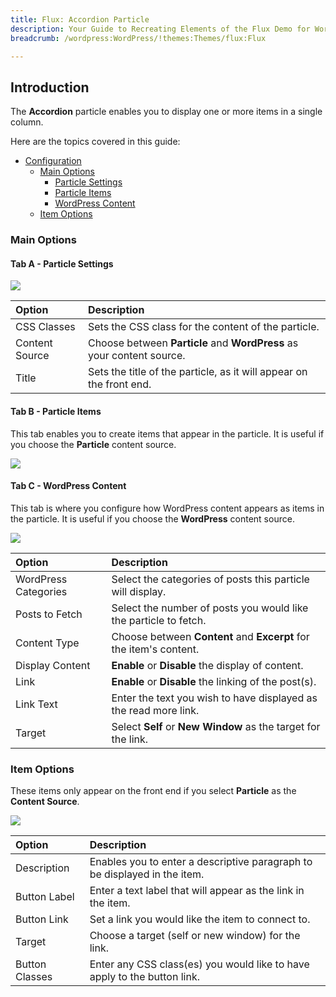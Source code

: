 ```yaml
---
title: Flux: Accordion Particle
description: Your Guide to Recreating Elements of the Flux Demo for WordPress
breadcrumb: /wordpress:WordPress/!themes:Themes/flux:Flux

---
```


## Introduction

The **Accordion** particle enables you to display one or more items in a single column.

Here are the topics covered in this guide:

* [Configuration](#configuration)
    - [Main Options](#main-options)
        + [Particle Settings](#tab-a---particle-settings)
        + [Particle Items](#tab-b---particle-items)
        + [WordPress Content](#tab-c---wordpress-content)
    - [Item Options](#item-options)

### Main Options 

#### Tab A - Particle Settings

![](assets/particle_accordion2.jpeg)

| Option         | Description                                                           |
| :-----         | :-----                                                                |
| CSS Classes    | Sets the CSS class for the content of the particle.                   |
| Content Source | Choose between **Particle** and **WordPress** as your content source. |
| Title          | Sets the title of the particle, as it will appear on the front end.   |

#### Tab B - Particle Items

This tab enables you to create items that appear in the particle. It is useful if you choose the **Particle** content source.

![](assets/particle_accordion3.jpeg)

#### Tab C - WordPress Content

This tab is where you configure how WordPress content appears as items in the particle. It is useful if you choose the **WordPress** content source.

![](assets/particle_accordion4.jpeg)

| Option               | Description                                                        |
| :-----               | :-----                                                             |
| WordPress Categories | Select the categories of posts this particle will display.      |
| Posts to Fetch       | Select the number of posts you would like the particle to fetch.   |
| Content Type         | Choose between **Content** and **Excerpt** for the item's content. |
| Display Content      | **Enable** or **Disable** the display of content.                  |
| Link                 | **Enable** or **Disable** the linking of the post(s).           |
| Link Text            | Enter the text you wish to have displayed as the read more link.   |
| Target               | Select **Self** or **New Window** as the target for the link.      |

### Item Options

These items only appear on the front end if you select **Particle** as the **Content Source**.

![](assets/particle_accordion5.jpeg)

| Option         | Description                                                               |
| :-----         | :-----                                                                    |
| Description    | Enables you to enter a descriptive paragraph to be displayed in the item. |
| Button Label   | Enter a text label that will appear as the link in the item.              |
| Button Link    | Set a link you would like the item to connect to.                         |
| Target         | Choose a target (self or new window) for the link.                        |
| Button Classes | Enter any CSS class(es) you would like to have apply to the button link.  |
